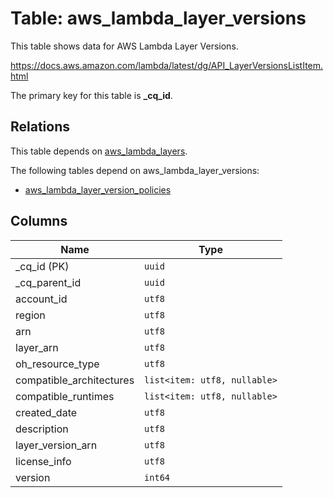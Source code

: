 # Table: aws_lambda_layer_versions

This table shows data for AWS Lambda Layer Versions.

https://docs.aws.amazon.com/lambda/latest/dg/API_LayerVersionsListItem.html

The primary key for this table is **_cq_id**.

## Relations

This table depends on [aws_lambda_layers](aws_lambda_layers.md).

The following tables depend on aws_lambda_layer_versions:
  - [aws_lambda_layer_version_policies](aws_lambda_layer_version_policies.md)

## Columns

| Name          | Type          |
| ------------- | ------------- |
|_cq_id (PK)|`uuid`|
|_cq_parent_id|`uuid`|
|account_id|`utf8`|
|region|`utf8`|
|arn|`utf8`|
|layer_arn|`utf8`|
|oh_resource_type|`utf8`|
|compatible_architectures|`list<item: utf8, nullable>`|
|compatible_runtimes|`list<item: utf8, nullable>`|
|created_date|`utf8`|
|description|`utf8`|
|layer_version_arn|`utf8`|
|license_info|`utf8`|
|version|`int64`|